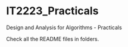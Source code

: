 # IT2223_Practicals

Design and Analysis for Algorithms - Practicals

Check all the README files in folders.
